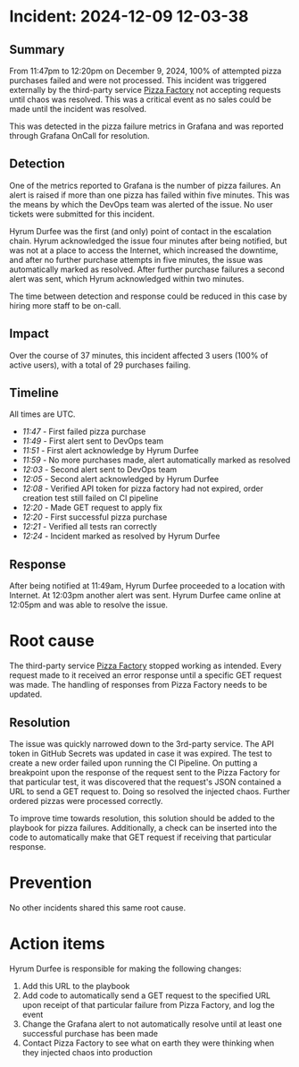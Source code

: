 # Incident: 2024-12-09 12-03-38

## Summary

From 11:47pm to 12:20pm on December 9, 2024, 100% of attempted pizza purchases failed and were not processed. This incident was triggered externally by the third-party service [Pizza Factory](https://pizza-factory.cs329.click) not accepting requests until chaos was resolved. This was a critical event as no sales could be made until the incident was resolved.

This was detected in the pizza failure metrics in Grafana and was reported through Grafana OnCall for resolution.

## Detection

One of the metrics reported to Grafana is the number of pizza failures. An alert is raised if more than one pizza has failed within five minutes. This was the means by which the DevOps team was alerted of the issue. No user tickets were submitted for this incident.

Hyrum Durfee was the first (and only) point of contact in the escalation chain. Hyrum acknowledged the issue four minutes after being notified, but was not at a place to access the Internet, which increased the downtime, and after no further purchase attempts in five minutes, the issue was automatically marked as resolved. After further purchase failures a second alert was sent, which Hyrum acknowledged within two minutes.

The time between detection and response could be reduced in this case by hiring more staff to be on-call.

## Impact

Over the course of 37 minutes, this incident affected 3 users (100% of active users), with a total of 29 purchases failing.

## Timeline

All times are UTC.

- _11:47_ - First failed pizza purchase
- _11:49_ - First alert sent to DevOps team
- _11:51_ - First alert acknowledge by Hyrum Durfee
- _11:59_ - No more purchases made, alert automatically marked as resolved
- _12:03_ - Second alert sent to DevOps team
- _12:05_ - Second alert acknowledged by Hyrum Durfee
- _12:08_ - Verified API token for pizza factory had not expired, order creation test still failed on CI pipeline
- _12:20_ - Made GET request to apply fix
- _12:20_ - First successful pizza purchase
- _12:21_ - Verified all tests ran correctly
- _12:24_ - Incident marked as resolved by Hyrum Durfee

## Response

After being notified at 11:49am, Hyrum Durfee proceeded to a location with Internet. At 12:03pm another alert was sent. Hyrum Durfee came online at 12:05pm and was able to resolve the issue.

# Root cause

The third-party service [Pizza Factory](https://pizza-factory.cs329.click) stopped working as intended. Every request made to it received an error response until a specific GET request was made. The handling of responses from Pizza Factory needs to be updated.


## Resolution

The issue was quickly narrowed down to the 3rd-party service. The API token in GitHub Secrets was updated in case it was expired. The test to create a new order failed upon running the CI Pipeline. On putting a breakpoint upon the response of the request sent to the Pizza Factory for that particular test, it was discovered that the request's JSON contained a URL to send a GET request to. Doing so resolved the injected chaos. Further ordered pizzas were processed correctly.

To improve time towards resolution, this solution should be added to the playbook for pizza failures. Additionally, a check can be inserted into the code to automatically make that GET request if receiving that particular response.

# Prevention

No other incidents shared this same root cause.

# Action items

Hyrum Durfee is responsible for making the following changes:

1. Add this URL to the playbook
1. Add code to automatically send a GET request to the specified URL upon receipt of that particular failure from Pizza Factory, and log the event
1. Change the Grafana alert to not automatically resolve until at least one successful purchase has been made
1. Contact Pizza Factory to see what on earth they were thinking when they injected chaos into production